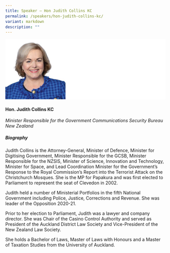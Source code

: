 ```yaml
---
title: Speaker – Hon Judith Collins KC
permalink: /speakers/hon-judith-collins-kc/
variant: markdown
description: ""
---
```

![](/images/2024%20speakers/Hon_Judith_Collins.png)
#### **Hon. Judith Collins KC**

*Minister Responsible for the Government Communications Security Bureau <br>New Zealand*

##### **Biography**
Judith Collins is the Attorney-General, Minister of Defence, Minister for Digitising Government, Minister Responsible for the GCSB, Minister Responsible for the NZSIS, Minister of Science, Innovation and Technology, Minister for Space, and Lead Coordination Minister for the Government’s Response to the Royal Commission’s Report into the Terrorist Attack on the Christchurch Mosques. She is the MP for Papakura and was first elected to Parliament to represent the seat of Clevedon in 2002.

Judith held a number of Ministerial Portfolios in the fifth National Government including Police, Justice, Corrections and Revenue. She was leader of the Opposition 2020-21.

Prior to her election to Parliament, Judith was a lawyer and company director. She was Chair of the Casino Control Authority and served as President of the Auckland District Law Society and Vice-President of the New Zealand Law Society.

She holds a Bachelor of Laws, Master of Laws with Honours and a Master of Taxation Studies from the University of Auckland.